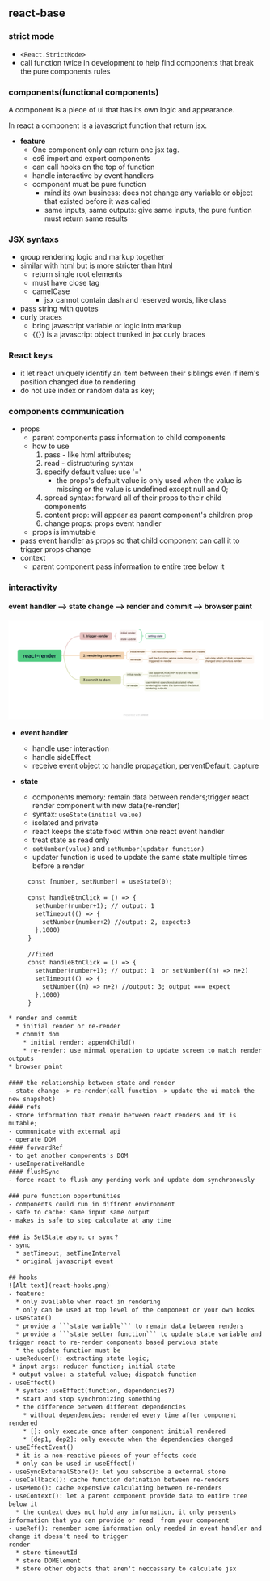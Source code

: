 ## react-base

### strict mode
- ```<React.StrictMode>```
- call function twice in development to help find components that break the pure components rules  

### components(functional components)
A component is a piece of ui that has its own logic and appearance.

In react a component is a javascript function that return jsx. 
- **feature**
  * One component only can return one jsx tag.
  * es6 import and export components
  * can call hooks on the top of function 
  * handle interactive by event handlers
  * component must be pure function
    * mind its own business: does not change any variable or object that existed before it was called
    * same inputs, same outputs: give same inputs, the pure funtion must return same results

### JSX syntaxs
  - group rendering logic and markup together
  - similar with html but is more stricter than html
    * return single root elements
    * must have close tag
    * camelCase
      * jsx cannot contain dash and reserved words, like class
  - pass string with quotes    
  - curly braces 
    * bring javascript variable or logic into markup
    * {{}} is a javascript object trunked in jsx curly braces

### React keys
  - it let react uniquely identify an item between their siblings even if item's position changed due to rendering
  - do not use index or random data as key;

### components communication
  - props
    * parent components pass information to child components
    * how to use
      1. pass - like html attributes; 
      2. read - distructuring syntax
      3. specify default value: use '='
          * the props's default value is only used when the value is missing or the value is undefined except null and 0;
      4. spread syntax: forward all of their props to their child components
      5. content prop: will appear as parent component's children prop
      6. change props: props event handler
    * props is immutable
  - pass event handler as props so that child component can call it to trigger props change
  - context
    * parent component pass information to entire tree below it 

### interactivity
  #### event handler --> state change --> render and commit --> browser paint
  ![Alt text](react-render.png)

  * **event handler**
    * handle user interaction
    * handle sideEffect
    * receive event object to handle propagation, perventDefault, capture
  * **state**
    * components memory: remain data between renders;trigger react render component with new data(re-render)
    * syntax: ```useState(initial value)```
    * isolated and private
    * react keeps the state fixed within one react event handler
    * treat state as read only
    * ```setNumber(value)``` and ```setNumber(updater function)```
    * updater function is used to update the same state multiple times before a render

    ```
      const [number, setNumber] = useState(0);
      
      const handleBtnClick = () => {
        setNumber(number+1); // output: 1
        setTimeout(() => {
          setNumber(number+2) //output: 2, expect:3
        },1000)
      }

      //fixed
      const handleBtnClick = () => {
        setNumber(number+1); // output: 1  or setNumber((n) => n+2)
        setTimeout(() => {
          setNumber((n) => n+2) //output: 3; output === expect
        },1000)
      }
  ```
  * render and commit 
    * initial render or re-render
    * commit dom 
      * initial render: appendChild()
      * re-render: use minmal operation to update screen to match render outputs
  * browser paint

#### the relationship between state and render
  - state change -> re-render(call function -> update the ui match the new snapshot)   
#### refs
  - store information that remain between react renders and it is mutable;
  - communicate with external api
  - operate DOM  
#### forwardRef
  - to get another components's DOM
  - useImperativeHandle
#### flushSync  
  - force react to flush any pending work and update dom synchronously

### pure function opportunities
  - components could run in diffrent environment
  - safe to cache: same input same output
  - makes is safe to stop calculate at any time

### is SetState async or sync？
  - sync
    * setTimeout, setTimeInterval
    * original javascript event

## hooks
 ![Alt text](react-hooks.png) 
  - feature:
    * only available when react in rendering
    * only can be used at top level of the component or your own hooks
  - useState()
    * provide a ```state variable``` to remain data between renders
    * provide a ```state setter function``` to update state variable and trigger react to re-render components based pervious state
    * the update function must be 
  - useReducer(): extracting state logic;
   * input args: reducer function; initial state
   * output value: a stateful value; dispatch function  
  - useEffect()
    * syntax: useEffect(function, dependencies?)
    * start and stop synchronizing something
    * the difference between different dependencies
      * without dependencies: rendered every time after component rendered
      * []: only execute once after component initial rendered
      * [dep1, dep2]: only execute when the dependencies changed
  - useEffectEvent()
    * it is a non-reactive pieces of your effects code
    * only can be used in useEffect()  
  - useSyncExternalStore(): let you subscribe a external store 
  - useCallback(): cache function defination between re-renders
  - useMemo(): cache expensive calculating between re-renders
  - useContext(): let a parent component provide data to entire tree below it
    * the context does not hold any information, it only persents information that you can provide or read  from your component
  - useRef(): remember some information only needed in event handler and change it doesn't need to trigger 
  render
    * store timeoutId
    * store DOMElement
    * store other objects that aren't neccessary to calculate jsx
  


